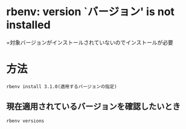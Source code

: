 # rbenv: version `バージョン' is not installed
=対象バージョンがインストールされていないのでインストールが必要

# 方法
```
rbenv install 3.1.0(適用するバージョンの指定)
```

## 現在適用されているバージョンを確認したいとき
```
rbenv versions
```
